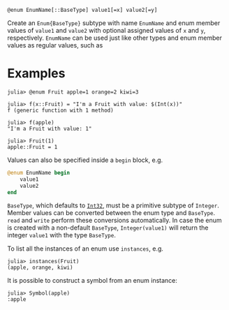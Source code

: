 ```
@enum EnumName[::BaseType] value1[=x] value2[=y]
```

Create an `Enum{BaseType}` subtype with name `EnumName` and enum member values of `value1` and `value2` with optional assigned values of `x` and `y`, respectively. `EnumName` can be used just like other types and enum member values as regular values, such as

# Examples

```jldoctest fruitenum
julia> @enum Fruit apple=1 orange=2 kiwi=3

julia> f(x::Fruit) = "I'm a Fruit with value: $(Int(x))"
f (generic function with 1 method)

julia> f(apple)
"I'm a Fruit with value: 1"

julia> Fruit(1)
apple::Fruit = 1
```

Values can also be specified inside a `begin` block, e.g.

```julia
@enum EnumName begin
    value1
    value2
end
```

`BaseType`, which defaults to [`Int32`](@ref), must be a primitive subtype of `Integer`. Member values can be converted between the enum type and `BaseType`. `read` and `write` perform these conversions automatically. In case the enum is created with a non-default `BaseType`, `Integer(value1)` will return the integer `value1` with the type `BaseType`.

To list all the instances of an enum use `instances`, e.g.

```jldoctest fruitenum
julia> instances(Fruit)
(apple, orange, kiwi)
```

It is possible to construct a symbol from an enum instance:

```jldoctest fruitenum
julia> Symbol(apple)
:apple
```
